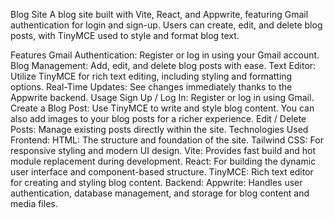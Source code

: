 Blog Site
A blog site built with Vite, React, and Appwrite, featuring Gmail authentication for login and sign-up. Users can create, edit, and delete blog posts, with TinyMCE used to style and format blog text.

Features
Gmail Authentication: Register or log in using your Gmail account.
Blog Management: Add, edit, and delete blog posts with ease.
Text Editor: Utilize TinyMCE for rich text editing, including styling and formatting options.
Real-Time Updates: See changes immediately thanks to the Appwrite backend.
Usage
Sign Up / Log In: Register or log in using Gmail.
Create a Blog Post: Use TinyMCE to write and style blog content. You can also add images to your blog posts for a richer experience.
Edit / Delete Posts: Manage existing posts directly within the site.
Technologies Used
Frontend:
HTML: The structure and foundation of the site.
Tailwind CSS: For responsive styling and modern UI design.
Vite: Provides fast build and hot module replacement during development.
React: For building the dynamic user interface and component-based structure.
TinyMCE: Rich text editor for creating and styling blog content.
Backend:
Appwrite: Handles user authentication, database management, and storage for blog content and media files.

